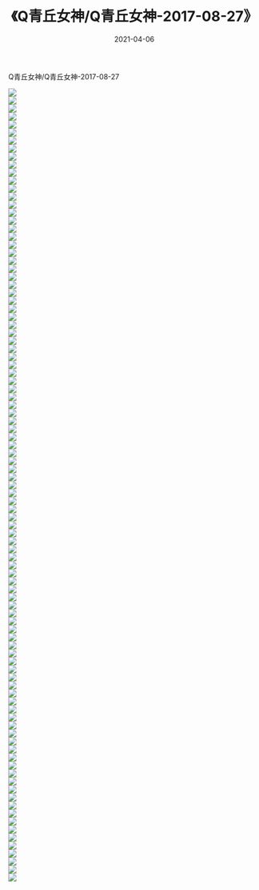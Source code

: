 ﻿---
layout: post
title:  《Q青丘女神/Q青丘女神-2017-08-27》
date:   2021-04-06
img: http://pic.660000.xyz/1:/网络美图/2021/Q青丘女神/Q青丘女神-2017-08-27/000.jpg
categories: [美女, 清纯, 唯美]
---

Q青丘女神/Q青丘女神-2017-08-27

 ![](http://pic.660000.xyz/1:/网络美图/2021/Q青丘女神/Q青丘女神-2017-08-27/001.jpg) <br>![](http://pic.660000.xyz/1:/网络美图/2021/Q青丘女神/Q青丘女神-2017-08-27/002.jpg) <br>![](http://pic.660000.xyz/1:/网络美图/2021/Q青丘女神/Q青丘女神-2017-08-27/003.jpg) <br>![](http://pic.660000.xyz/1:/网络美图/2021/Q青丘女神/Q青丘女神-2017-08-27/004.jpg) <br>![](http://pic.660000.xyz/1:/网络美图/2021/Q青丘女神/Q青丘女神-2017-08-27/005.jpg) <br>![](http://pic.660000.xyz/1:/网络美图/2021/Q青丘女神/Q青丘女神-2017-08-27/006.jpg) <br>![](http://pic.660000.xyz/1:/网络美图/2021/Q青丘女神/Q青丘女神-2017-08-27/007.jpg) <br>![](http://pic.660000.xyz/1:/网络美图/2021/Q青丘女神/Q青丘女神-2017-08-27/008.jpg) <br>![](http://pic.660000.xyz/1:/网络美图/2021/Q青丘女神/Q青丘女神-2017-08-27/009.jpg) <br>![](http://pic.660000.xyz/1:/网络美图/2021/Q青丘女神/Q青丘女神-2017-08-27/010.jpg) <br>![](http://pic.660000.xyz/1:/网络美图/2021/Q青丘女神/Q青丘女神-2017-08-27/011.jpg) <br>![](http://pic.660000.xyz/1:/网络美图/2021/Q青丘女神/Q青丘女神-2017-08-27/012.jpg) <br>![](http://pic.660000.xyz/1:/网络美图/2021/Q青丘女神/Q青丘女神-2017-08-27/013.jpg) <br>![](http://pic.660000.xyz/1:/网络美图/2021/Q青丘女神/Q青丘女神-2017-08-27/014.jpg) <br>![](http://pic.660000.xyz/1:/网络美图/2021/Q青丘女神/Q青丘女神-2017-08-27/015.jpg) <br>![](http://pic.660000.xyz/1:/网络美图/2021/Q青丘女神/Q青丘女神-2017-08-27/016.jpg) <br>![](http://pic.660000.xyz/1:/网络美图/2021/Q青丘女神/Q青丘女神-2017-08-27/017.jpg) <br>![](http://pic.660000.xyz/1:/网络美图/2021/Q青丘女神/Q青丘女神-2017-08-27/018.jpg) <br>![](http://pic.660000.xyz/1:/网络美图/2021/Q青丘女神/Q青丘女神-2017-08-27/019.jpg) <br>![](http://pic.660000.xyz/1:/网络美图/2021/Q青丘女神/Q青丘女神-2017-08-27/020.jpg) <br>![](http://pic.660000.xyz/1:/网络美图/2021/Q青丘女神/Q青丘女神-2017-08-27/021.jpg) <br>![](http://pic.660000.xyz/1:/网络美图/2021/Q青丘女神/Q青丘女神-2017-08-27/022.jpg) <br>![](http://pic.660000.xyz/1:/网络美图/2021/Q青丘女神/Q青丘女神-2017-08-27/023.jpg) <br>![](http://pic.660000.xyz/1:/网络美图/2021/Q青丘女神/Q青丘女神-2017-08-27/024.jpg) <br>![](http://pic.660000.xyz/1:/网络美图/2021/Q青丘女神/Q青丘女神-2017-08-27/025.jpg) <br>![](http://pic.660000.xyz/1:/网络美图/2021/Q青丘女神/Q青丘女神-2017-08-27/026.jpg) <br>![](http://pic.660000.xyz/1:/网络美图/2021/Q青丘女神/Q青丘女神-2017-08-27/027.jpg) <br>![](http://pic.660000.xyz/1:/网络美图/2021/Q青丘女神/Q青丘女神-2017-08-27/028.jpg) <br>![](http://pic.660000.xyz/1:/网络美图/2021/Q青丘女神/Q青丘女神-2017-08-27/029.jpg) <br>![](http://pic.660000.xyz/1:/网络美图/2021/Q青丘女神/Q青丘女神-2017-08-27/030.jpg) <br>![](http://pic.660000.xyz/1:/网络美图/2021/Q青丘女神/Q青丘女神-2017-08-27/031.jpg) <br>![](http://pic.660000.xyz/1:/网络美图/2021/Q青丘女神/Q青丘女神-2017-08-27/032.jpg) <br>![](http://pic.660000.xyz/1:/网络美图/2021/Q青丘女神/Q青丘女神-2017-08-27/033.jpg) <br>![](http://pic.660000.xyz/1:/网络美图/2021/Q青丘女神/Q青丘女神-2017-08-27/034.jpg) <br>![](http://pic.660000.xyz/1:/网络美图/2021/Q青丘女神/Q青丘女神-2017-08-27/035.jpg) <br>![](http://pic.660000.xyz/1:/网络美图/2021/Q青丘女神/Q青丘女神-2017-08-27/036.jpg) <br>![](http://pic.660000.xyz/1:/网络美图/2021/Q青丘女神/Q青丘女神-2017-08-27/037.jpg) <br>![](http://pic.660000.xyz/1:/网络美图/2021/Q青丘女神/Q青丘女神-2017-08-27/038.jpg) <br>![](http://pic.660000.xyz/1:/网络美图/2021/Q青丘女神/Q青丘女神-2017-08-27/039.jpg) <br>![](http://pic.660000.xyz/1:/网络美图/2021/Q青丘女神/Q青丘女神-2017-08-27/040.jpg) <br>![](http://pic.660000.xyz/1:/网络美图/2021/Q青丘女神/Q青丘女神-2017-08-27/041.jpg) <br>![](http://pic.660000.xyz/1:/网络美图/2021/Q青丘女神/Q青丘女神-2017-08-27/042.jpg) <br>![](http://pic.660000.xyz/1:/网络美图/2021/Q青丘女神/Q青丘女神-2017-08-27/043.jpg) <br>![](http://pic.660000.xyz/1:/网络美图/2021/Q青丘女神/Q青丘女神-2017-08-27/044.jpg) <br>![](http://pic.660000.xyz/1:/网络美图/2021/Q青丘女神/Q青丘女神-2017-08-27/045.jpg) <br>![](http://pic.660000.xyz/1:/网络美图/2021/Q青丘女神/Q青丘女神-2017-08-27/046.jpg) <br>![](http://pic.660000.xyz/1:/网络美图/2021/Q青丘女神/Q青丘女神-2017-08-27/047.jpg) <br>![](http://pic.660000.xyz/1:/网络美图/2021/Q青丘女神/Q青丘女神-2017-08-27/048.jpg) <br>![](http://pic.660000.xyz/1:/网络美图/2021/Q青丘女神/Q青丘女神-2017-08-27/049.jpg) <br>![](http://pic.660000.xyz/1:/网络美图/2021/Q青丘女神/Q青丘女神-2017-08-27/050.jpg) <br>![](http://pic.660000.xyz/1:/网络美图/2021/Q青丘女神/Q青丘女神-2017-08-27/051.jpg) <br>![](http://pic.660000.xyz/1:/网络美图/2021/Q青丘女神/Q青丘女神-2017-08-27/052.jpg) <br>![](http://pic.660000.xyz/1:/网络美图/2021/Q青丘女神/Q青丘女神-2017-08-27/053.jpg) <br>![](http://pic.660000.xyz/1:/网络美图/2021/Q青丘女神/Q青丘女神-2017-08-27/054.jpg) <br>![](http://pic.660000.xyz/1:/网络美图/2021/Q青丘女神/Q青丘女神-2017-08-27/055.jpg) <br>![](http://pic.660000.xyz/1:/网络美图/2021/Q青丘女神/Q青丘女神-2017-08-27/056.jpg) <br>![](http://pic.660000.xyz/1:/网络美图/2021/Q青丘女神/Q青丘女神-2017-08-27/057.jpg) <br>![](http://pic.660000.xyz/1:/网络美图/2021/Q青丘女神/Q青丘女神-2017-08-27/058.jpg) <br>![](http://pic.660000.xyz/1:/网络美图/2021/Q青丘女神/Q青丘女神-2017-08-27/059.jpg) <br>![](http://pic.660000.xyz/1:/网络美图/2021/Q青丘女神/Q青丘女神-2017-08-27/060.jpg) <br>![](http://pic.660000.xyz/1:/网络美图/2021/Q青丘女神/Q青丘女神-2017-08-27/061.jpg) <br>![](http://pic.660000.xyz/1:/网络美图/2021/Q青丘女神/Q青丘女神-2017-08-27/062.jpg) <br>![](http://pic.660000.xyz/1:/网络美图/2021/Q青丘女神/Q青丘女神-2017-08-27/063.jpg) <br>![](http://pic.660000.xyz/1:/网络美图/2021/Q青丘女神/Q青丘女神-2017-08-27/064.jpg) <br>![](http://pic.660000.xyz/1:/网络美图/2021/Q青丘女神/Q青丘女神-2017-08-27/065.jpg) <br>![](http://pic.660000.xyz/1:/网络美图/2021/Q青丘女神/Q青丘女神-2017-08-27/066.jpg) <br>![](http://pic.660000.xyz/1:/网络美图/2021/Q青丘女神/Q青丘女神-2017-08-27/067.jpg) <br>![](http://pic.660000.xyz/1:/网络美图/2021/Q青丘女神/Q青丘女神-2017-08-27/068.jpg) <br>![](http://pic.660000.xyz/1:/网络美图/2021/Q青丘女神/Q青丘女神-2017-08-27/069.jpg) <br>![](http://pic.660000.xyz/1:/网络美图/2021/Q青丘女神/Q青丘女神-2017-08-27/070.jpg) <br>![](http://pic.660000.xyz/1:/网络美图/2021/Q青丘女神/Q青丘女神-2017-08-27/071.jpg) <br>![](http://pic.660000.xyz/1:/网络美图/2021/Q青丘女神/Q青丘女神-2017-08-27/072.jpg) <br>![](http://pic.660000.xyz/1:/网络美图/2021/Q青丘女神/Q青丘女神-2017-08-27/073.jpg) <br>![](http://pic.660000.xyz/1:/网络美图/2021/Q青丘女神/Q青丘女神-2017-08-27/074.jpg) <br>![](http://pic.660000.xyz/1:/网络美图/2021/Q青丘女神/Q青丘女神-2017-08-27/075.jpg) <br>![](http://pic.660000.xyz/1:/网络美图/2021/Q青丘女神/Q青丘女神-2017-08-27/076.jpg) <br>![](http://pic.660000.xyz/1:/网络美图/2021/Q青丘女神/Q青丘女神-2017-08-27/077.jpg) <br>![](http://pic.660000.xyz/1:/网络美图/2021/Q青丘女神/Q青丘女神-2017-08-27/078.jpg) <br>![](http://pic.660000.xyz/1:/网络美图/2021/Q青丘女神/Q青丘女神-2017-08-27/079.jpg) <br>![](http://pic.660000.xyz/1:/网络美图/2021/Q青丘女神/Q青丘女神-2017-08-27/080.jpg) <br>![](http://pic.660000.xyz/1:/网络美图/2021/Q青丘女神/Q青丘女神-2017-08-27/081.jpg) <br>![](http://pic.660000.xyz/1:/网络美图/2021/Q青丘女神/Q青丘女神-2017-08-27/082.jpg) <br>![](http://pic.660000.xyz/1:/网络美图/2021/Q青丘女神/Q青丘女神-2017-08-27/083.jpg) <br>![](http://pic.660000.xyz/1:/网络美图/2021/Q青丘女神/Q青丘女神-2017-08-27/084.jpg) <br>![](http://pic.660000.xyz/1:/网络美图/2021/Q青丘女神/Q青丘女神-2017-08-27/085.jpg) <br>![](http://pic.660000.xyz/1:/网络美图/2021/Q青丘女神/Q青丘女神-2017-08-27/086.jpg) <br>![](http://pic.660000.xyz/1:/网络美图/2021/Q青丘女神/Q青丘女神-2017-08-27/087.jpg) <br>![](http://pic.660000.xyz/1:/网络美图/2021/Q青丘女神/Q青丘女神-2017-08-27/088.jpg) <br>![](http://pic.660000.xyz/1:/网络美图/2021/Q青丘女神/Q青丘女神-2017-08-27/089.jpg) <br>![](http://pic.660000.xyz/1:/网络美图/2021/Q青丘女神/Q青丘女神-2017-08-27/090.jpg) <br>![](http://pic.660000.xyz/1:/网络美图/2021/Q青丘女神/Q青丘女神-2017-08-27/091.jpg) <br>![](http://pic.660000.xyz/1:/网络美图/2021/Q青丘女神/Q青丘女神-2017-08-27/092.jpg) <br>![](http://pic.660000.xyz/1:/网络美图/2021/Q青丘女神/Q青丘女神-2017-08-27/093.jpg) <br>![](http://pic.660000.xyz/1:/网络美图/2021/Q青丘女神/Q青丘女神-2017-08-27/094.jpg) <br>![](http://pic.660000.xyz/1:/网络美图/2021/Q青丘女神/Q青丘女神-2017-08-27/095.jpg) <br>![](http://pic.660000.xyz/1:/网络美图/2021/Q青丘女神/Q青丘女神-2017-08-27/096.jpg) <br>![](http://pic.660000.xyz/1:/网络美图/2021/Q青丘女神/Q青丘女神-2017-08-27/097.jpg) <br>![](http://pic.660000.xyz/1:/网络美图/2021/Q青丘女神/Q青丘女神-2017-08-27/098.jpg) <br>![](http://pic.660000.xyz/1:/网络美图/2021/Q青丘女神/Q青丘女神-2017-08-27/099.jpg) <br>